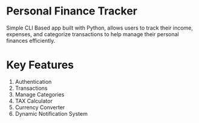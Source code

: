 # Personal Finance Tracker
Simple CLI Based app built with Python, allows users to track their income, expenses, and categorize transactions to help manage their personal finances efficiently.

# Key Features
1. Authentication
2. Transactions
3. Manage Categories
4. TAX Calculator
5. Currency Converter
6. Dynamic Notification System
